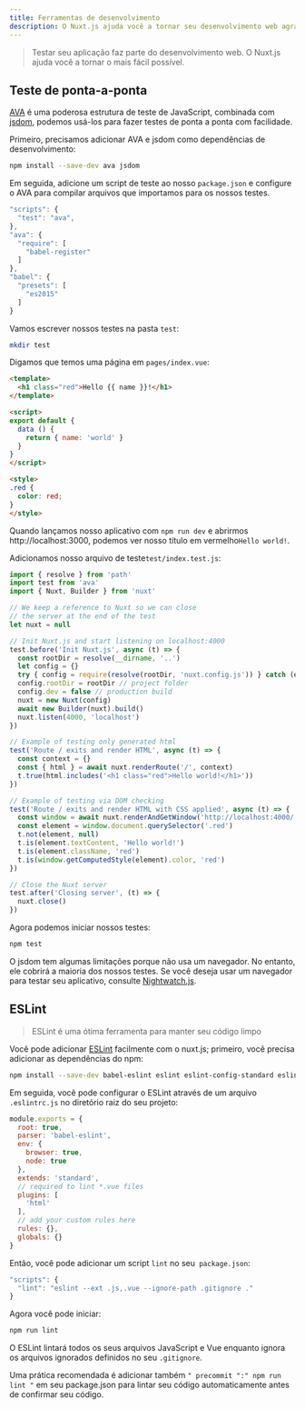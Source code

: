 ```yaml
---
title: Ferramentas de desenvolvimento
description: O Nuxt.js ajuda você a tornar seu desenvolvimento web agradável.
---
```


> Testar seu aplicação faz parte do desenvolvimento web. O Nuxt.js ajuda você a tornar o mais fácil possível.

## Teste de ponta-a-ponta

[AVA](https://github.com/avajs/ava)
é uma poderosa estrutura de teste de JavaScript, combinada com [jsdom](https://github.com/tmpvar/jsdom), podemos usá-los para fazer testes de ponta a ponta com facilidade.

Primeiro, precisamos adicionar AVA e jsdom como dependências de desenvolvimento:
```bash
npm install --save-dev ava jsdom
```

Em seguida, adicione um script de teste ao nosso `package.json` e configure o AVA para compilar arquivos que importamos para os nossos testes.

```javascript
"scripts": {
  "test": "ava",
},
"ava": {
  "require": [
    "babel-register"
  ]
},
"babel": {
  "presets": [
    "es2015"
  ]
}
```

Vamos escrever nossos testes na pasta `test`:

```bash
mkdir test
```

Digamos que temos uma página em `pages/index.vue`:

```html
<template>
  <h1 class="red">Hello {{ name }}!</h1>
</template>

<script>
export default {
  data () {
    return { name: 'world' }
  }
}
</script>

<style>
.red {
  color: red;
}
</style>
```

Quando lançamos nosso aplicativo com `npm run dev` e abrirmos http://localhost:3000, podemos ver nosso título em vermelho` Hello world! `.

Adicionamos nosso arquivo de teste`test/index.test.js`:

```js
import { resolve } from 'path'
import test from 'ava'
import { Nuxt, Builder } from 'nuxt'

// We keep a reference to Nuxt so we can close
// the server at the end of the test
let nuxt = null

// Init Nuxt.js and start listening on localhost:4000
test.before('Init Nuxt.js', async (t) => {
  const rootDir = resolve(__dirname, '..')
  let config = {}
  try { config = require(resolve(rootDir, 'nuxt.config.js')) } catch (e) {}
  config.rootDir = rootDir // project folder
  config.dev = false // production build
  nuxt = new Nuxt(config)
  await new Builder(nuxt).build()
  nuxt.listen(4000, 'localhost')
})

// Example of testing only generated html
test('Route / exits and render HTML', async (t) => {
  const context = {}
  const { html } = await nuxt.renderRoute('/', context)
  t.true(html.includes('<h1 class="red">Hello world!</h1>'))
})

// Example of testing via DOM checking
test('Route / exits and render HTML with CSS applied', async (t) => {
  const window = await nuxt.renderAndGetWindow('http://localhost:4000/')
  const element = window.document.querySelector('.red')
  t.not(element, null)
  t.is(element.textContent, 'Hello world!')
  t.is(element.className, 'red')
  t.is(window.getComputedStyle(element).color, 'red')
})

// Close the Nuxt server
test.after('Closing server', (t) => {
  nuxt.close()
})
```

Agora podemos iniciar nossos testes:

```bash
npm test
```
O jsdom tem algumas limitações porque não usa um navegador. No entanto, ele cobrirá a maioria dos nossos testes. Se você deseja usar um navegador para testar seu aplicativo, consulte [Nightwatch.js](http://nightwatchjs.org).

## ESLint

> ESLint é uma ótima ferramenta para manter seu código limpo

Você pode adicionar [ESLint](http://eslint.org) facilmente com o nuxt.js; primeiro, você precisa adicionar as dependências do npm:

```bash
npm install --save-dev babel-eslint eslint eslint-config-standard eslint-plugin-html eslint-plugin-promise eslint-plugin-standard
```

Em seguida, você pode configurar o ESLint através de um arquivo `.eslintrc.js` no diretório raiz do seu projeto:
```js
module.exports = {
  root: true,
  parser: 'babel-eslint',
  env: {
    browser: true,
    node: true
  },
  extends: 'standard',
  // required to lint *.vue files
  plugins: [
    'html'
  ],
  // add your custom rules here
  rules: {},
  globals: {}
}
```

Então, você pode adicionar um script `lint` no seu` package.json`:

```js
"scripts": {
  "lint": "eslint --ext .js,.vue --ignore-path .gitignore ."
}
```

Agora você pode iniciar:
```bash
npm run lint
```
O ESLint lintará todos os seus arquivos JavaScript e Vue enquanto ignora os arquivos ignorados definidos no seu `.gitignore`.

<div class="Alert Alert--orange">

Uma prática recomendada é adicionar também `" precommit ":" npm run lint "` em seu package.json para lintar seu código automaticamente antes de confirmar seu código.

</div>
